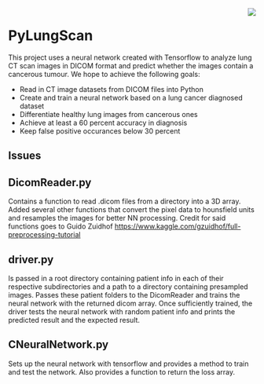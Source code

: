 <img src="https://thumb7.shutterstock.com/display_pic_with_logo/167811904/767060047/stock-photo-portrait-of-doctor-in-blue-uniform-with-his-thumbs-up-isolated-over-white-background-people-767060047.jpg" align="right"/>

# PyLungScan
This project uses a neural network created with Tensorflow to analyze lung CT 
scan images in DICOM format and predict whether the images contain a cancerous tumour.
We hope to achieve the following goals:
 * Read in CT image datasets from DICOM files into Python
 * Create and train a neural network based on a lung cancer diagnosed dataset
 * Differentiate healthy lung images from cancerous ones
 * Achieve at least a 60 percent accuracy in diagnosis
 * Keep false positive occurances below 30 percent

## Issues

## DicomReader.py
Contains a function to read .dicom files from a directory into a 3D array. Added 
several other functions that convert the pixel data to hounsfield units and resamples
the images for better NN processing. 
Credit for said functions goes to Guido Zuidhof https://www.kaggle.com/gzuidhof/full-preprocessing-tutorial

## driver.py
Is passed in a root directory containing patient info in each of their respective 
subdirectories and a path to a directory containing presampled images. Passes these 
patient folders to the DicomReader and trains the neural network with the returned 
dicom array. Once sufficiently trained, the driver tests the neural network with 
random patient info and prints the predicted result and the expected result.

## CNeuralNetwork.py
Sets up the neural network with tensorflow and provides a method to train and test the 
network. Also provides a function to return the loss array.
